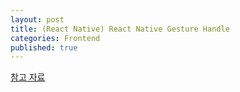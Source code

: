 ```yaml
---
layout: post
title: (React Native) React Native Gesture Handle
categories: Frontend
published: true
---
```


[참고 자료](https://docs.swmansion.com/react-native-gesture-handler/docs/)
